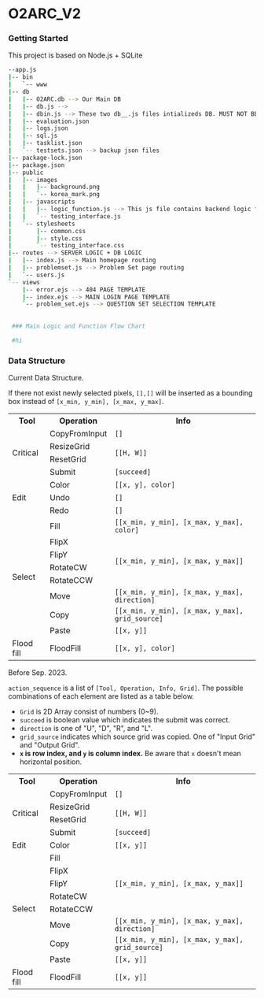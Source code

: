 # O2ARC_V2

### Getting Started

This project is based on Node.js + SQLite

```bash
--app.js
|-- bin
|   `-- www
|-- db
|   |-- O2ARC.db --> Our Main DB
|   |-- db.js --> 
|   |-- dbin.js --> These two db__.js files intializeds DB. MUST NOT BE EXCUTED!
|   |-- evaluation.json 
|   |-- logs.json
|   |-- sql.js
|   |-- tasklist.json
|   `-- testsets.json --> backup json files
|-- package-lock.json
|-- package.json
|-- public
|   |-- images
|   |   |-- background.png
|   |   `-- korea_mark.png
|   |-- javascripts
|   |   |-- logic_function.js --> This js file contains backend logic functions.
|   |   `-- testing_interface.js
|   `-- stylesheets
|       |-- common.css
|       |-- style.css
|       `-- testing_interface.css
|-- routes --> SERVER LOGIC + DB LOGIC
|   |-- index.js --> Main homepage routing
|   |-- problemset.js --> Problem Set page routing
|   `-- users.js 
`-- views
    |-- error.ejs --> 404 PAGE TEMPLATE 
    |-- index.ejs --> MAIN LOGIN PAGE TEMPLATE
    `-- problem_set.ejs --> QUESTION SET SELECTION TEMPLATE
    
    
 ### Main Logic and Function Flow Chart

 #hi

```

### Data Structure


Current Data Structure.

If there not exist newly selected pixels, `[],[]` will be inserted as a bounding box instead of `[x_min, y_min], [x_max, y_max]`.
<table>
    <tr>
        <th>Tool
        <th>Operation
        <th>Info
    </tr>
    <tr>
        <td rowspan=4> Critical
        <td> CopyFromInput
        <td> <code>[]</code>
    </tr>
    <tr>
        <td> ResizeGrid
        <td rowspan=2> <code>[[H, W]]</code>
    </tr>
    <tr>
        <td> ResetGrid
    </tr>
    <tr>
        <td> Submit
        <td> <code>[succeed]</code>
    </tr>
    <tr>
        <td rowspan=3> Edit
        <td> Color
        <td> <code>[[x, y], color]</code>
    </tr>
        <td> Undo
        <td> <code>[]</code>
    </tr>
    <tr>
        <td> Redo
        <td> <code>[]</code>
    </tr>
    <tr>
        <td rowspan=8> Select
        <td> Fill
        <td> <code>[[x_min, y_min], [x_max, y_max], color]</code>
    </tr>
    <tr>
        <td> FlipX
        <td rowspan=4> <code>[[x_min, y_min], [x_max, y_max]]</code>
    </tr>
    <tr>
        <td> FlipY
    </tr>
    <tr>
        <td> RotateCW
    </tr>
    <tr>
        <td> RotateCCW
    </tr>
    <tr>
        <td> Move
        <td> <code>[[x_min, y_min], [x_max, y_max], direction]</code>
    </tr>
    <tr>
        <td> Copy
        <td > <code>[[x_min, y_min], [x_max, y_max], grid_source]</code>
    </tr>
    <tr>
        <td> Paste
        <td > <code>[[x, y]]</code>
    </tr>
    <tr>
        <td> Flood fill
        <td> FloodFill
        <td> <code>[[x, y], color]</code>
    </tr>
        
</table>

Before Sep. 2023.

`action_sequence` is a list of `[Tool, Operation, Info, Grid]`. The possible combinations of each element are listed as a table below.

- `Grid` is 2D Array consist of numbers (0~9).
- `succeed` is boolean value which indicates the submit was correct.
- `direction` is one of "U", "D", "R", and "L".
- `grid_source` indicates which source grid was copied. One of "Input Grid" and "Output Grid".
- **`x` is row index, and `y` is column index.** Be aware that `x` doesn't mean horizontal position.

<table>
    <tr>
        <th>Tool
        <th>Operation
        <th>Info
    </tr>
    <tr>
        <td rowspan=4> Critical
        <td> CopyFromInput
        <td> <code>[]</code>
    </tr>
    <tr>
        <td> ResizeGrid
        <td rowspan=2> <code>[[H, W]]</code>
    </tr>
    <tr>
        <td> ResetGrid
    </tr>
    <tr>
        <td> Submit
        <td> <code>[succeed]</code>
    </tr>
    <tr>
        <td > Edit
        <td> Color
        <td> <code>[[x, y]]</code>
    </tr>
    <tr>
        <td rowspan=8> Select
        <td> Fill
        <td rowspan=5> <code>[[x_min, y_min], [x_max, y_max]]</code>
    </tr>
    <tr>
        <td> FlipX
    </tr>
    <tr>
        <td> FlipY
    </tr>
    <tr>
        <td> RotateCW
    </tr>
    <tr>
        <td> RotateCCW
    </tr>
    <tr>
        <td> Move
        <td> <code>[[x_min, y_min], [x_max, y_max], direction]</code>
    </tr>
    <tr>
        <td> Copy
        <td > <code>[[x_min, y_min], [x_max, y_max], grid_source]</code>
    </tr>
    <tr>
        <td> Paste
        <td > <code>[[x, y]]</code>
    </tr>
    <tr>
        <td> Flood fill
        <td> FloodFill
        <td> <code>[[x, y]]</code>
    </tr>
        
</table>


